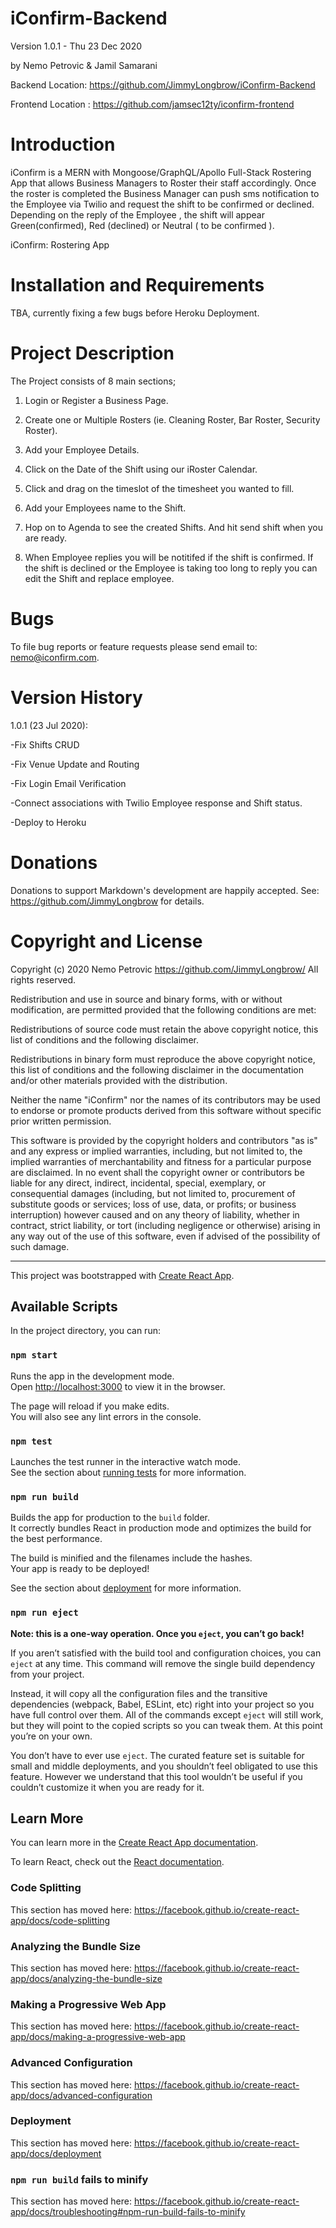 # iConfirm-Backend
Version 1.0.1 - Thu 23 Dec 2020

by Nemo Petrovic & Jamil Samarani

Backend Location: https://github.com/JimmyLongbrow/iConfirm-Backend

Frontend Location : https://github.com/jamsec12ty/iconfirm-frontend

# Introduction
iConfirm is a MERN with Mongoose/GraphQL/Apollo Full-Stack Rostering App that allows Business Managers to Roster their staff accordingly. Once the roster is completed the Business Manager can push sms notification to the Employee via Twilio and request the shift to be confirmed or declined. Depending on the reply of the Employee , the shift will appear Green(confirmed), Red (declined) or Neutral ( to be confirmed ).

iConfirm: Rostering App

# Installation and Requirements
TBA, currently fixing a few bugs before Heroku Deployment.


# Project Description
The Project consists of 8 main sections;

1. Login or Register a Business Page.

2. Create one or Multiple Rosters (ie. Cleaning Roster, Bar Roster, Security Roster).

3. Add your Employee Details.

4. Click on the Date of the Shift using our iRoster Calendar.

5. Click and drag on the timeslot of the timesheet you wanted to fill.

6. Add your Employees name to the Shift.

7. Hop on to Agenda to see the created Shifts. And hit send shift when you are ready.

8. When Employee replies you will be notitifed if the shift is confirmed. If the shift is declined or the Employee is taking too long to reply you can edit the Shift and replace employee.

# Bugs
To file bug reports or feature requests please send email to: nemo@iconfirm.com.

# Version History
1.0.1 (23 Jul 2020):

-Fix Shifts CRUD

-Fix Venue Update and Routing

-Fix Login Email Verification

-Connect associations with Twilio Employee response and Shift status.

-Deploy to Heroku

# Donations
Donations to support Markdown's development are happily accepted. See: https://github.com/JimmyLongbrow for details.

# Copyright and License
Copyright (c) 2020 Nemo Petrovic
https://github.com/JimmyLongbrow/
All rights reserved.

Redistribution and use in source and binary forms, with or without modification, are permitted provided that the following conditions are met:

Redistributions of source code must retain the above copyright notice, this list of conditions and the following disclaimer.

Redistributions in binary form must reproduce the above copyright notice, this list of conditions and the following disclaimer in the documentation and/or other materials provided with the distribution.

Neither the name "iConfirm" nor the names of its contributors may be used to endorse or promote products derived from this software without specific prior written permission.

This software is provided by the copyright holders and contributors "as is" and any express or implied warranties, including, but not limited to, the implied warranties of merchantability and fitness for a particular purpose are disclaimed. In no event shall the copyright owner or contributors be liable for any direct, indirect, incidental, special, exemplary, or consequential damages (including, but not limited to, procurement of substitute goods or services; loss of use, data, or profits; or business interruption) however caused and on any theory of liability, whether in contract, strict liability, or tort (including negligence or otherwise) arising in any way out of the use of this software, even if advised of the possibility of such damage.


-------------------------------------------------------------------------------------------------------------------------------------------------------------------


This project was bootstrapped with [Create React App](https://github.com/facebook/create-react-app).

## Available Scripts

In the project directory, you can run:

### `npm start`

Runs the app in the development mode.<br />
Open [http://localhost:3000](http://localhost:3000) to view it in the browser.

The page will reload if you make edits.<br />
You will also see any lint errors in the console.

### `npm test`

Launches the test runner in the interactive watch mode.<br />
See the section about [running tests](https://facebook.github.io/create-react-app/docs/running-tests) for more information.

### `npm run build`

Builds the app for production to the `build` folder.<br />
It correctly bundles React in production mode and optimizes the build for the best performance.

The build is minified and the filenames include the hashes.<br />
Your app is ready to be deployed!

See the section about [deployment](https://facebook.github.io/create-react-app/docs/deployment) for more information.

### `npm run eject`

**Note: this is a one-way operation. Once you `eject`, you can’t go back!**

If you aren’t satisfied with the build tool and configuration choices, you can `eject` at any time. This command will remove the single build dependency from your project.

Instead, it will copy all the configuration files and the transitive dependencies (webpack, Babel, ESLint, etc) right into your project so you have full control over them. All of the commands except `eject` will still work, but they will point to the copied scripts so you can tweak them. At this point you’re on your own.

You don’t have to ever use `eject`. The curated feature set is suitable for small and middle deployments, and you shouldn’t feel obligated to use this feature. However we understand that this tool wouldn’t be useful if you couldn’t customize it when you are ready for it.

## Learn More

You can learn more in the [Create React App documentation](https://facebook.github.io/create-react-app/docs/getting-started).

To learn React, check out the [React documentation](https://reactjs.org/).

### Code Splitting

This section has moved here: https://facebook.github.io/create-react-app/docs/code-splitting

### Analyzing the Bundle Size

This section has moved here: https://facebook.github.io/create-react-app/docs/analyzing-the-bundle-size

### Making a Progressive Web App

This section has moved here: https://facebook.github.io/create-react-app/docs/making-a-progressive-web-app

### Advanced Configuration

This section has moved here: https://facebook.github.io/create-react-app/docs/advanced-configuration

### Deployment

This section has moved here: https://facebook.github.io/create-react-app/docs/deployment

### `npm run build` fails to minify

This section has moved here: https://facebook.github.io/create-react-app/docs/troubleshooting#npm-run-build-fails-to-minify
